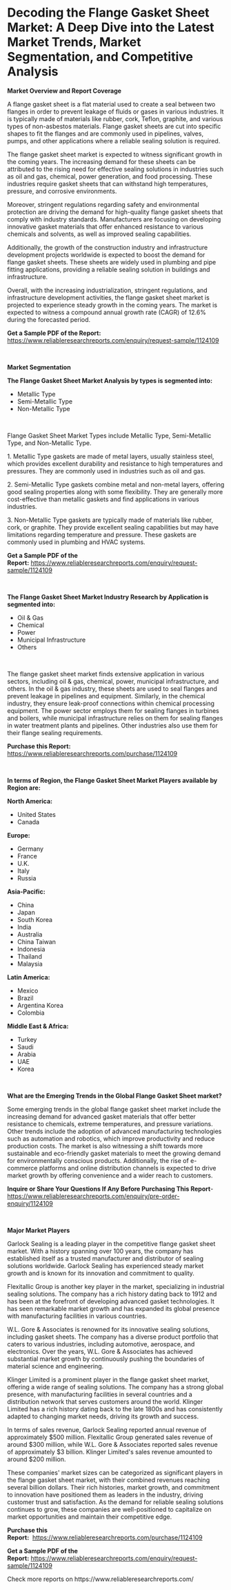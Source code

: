 <p><h1>Decoding the Flange Gasket Sheet Market: A Deep Dive into the Latest Market Trends, Market Segmentation, and Competitive Analysis</h1></p><p><strong>Market Overview and Report Coverage</strong></p>
<p><p>A flange gasket sheet is a flat material used to create a seal between two flanges in order to prevent leakage of fluids or gases in various industries. It is typically made of materials like rubber, cork, Teflon, graphite, and various types of non-asbestos materials. Flange gasket sheets are cut into specific shapes to fit the flanges and are commonly used in pipelines, valves, pumps, and other applications where a reliable sealing solution is required.</p><p>The flange gasket sheet market is expected to witness significant growth in the coming years. The increasing demand for these sheets can be attributed to the rising need for effective sealing solutions in industries such as oil and gas, chemical, power generation, and food processing. These industries require gasket sheets that can withstand high temperatures, pressure, and corrosive environments.</p><p>Moreover, stringent regulations regarding safety and environmental protection are driving the demand for high-quality flange gasket sheets that comply with industry standards. Manufacturers are focusing on developing innovative gasket materials that offer enhanced resistance to various chemicals and solvents, as well as improved sealing capabilities.</p><p>Additionally, the growth of the construction industry and infrastructure development projects worldwide is expected to boost the demand for flange gasket sheets. These sheets are widely used in plumbing and pipe fitting applications, providing a reliable sealing solution in buildings and infrastructure.</p><p>Overall, with the increasing industrialization, stringent regulations, and infrastructure development activities, the flange gasket sheet market is projected to experience steady growth in the coming years. The market is expected to witness a compound annual growth rate (CAGR) of 12.6% during the forecasted period.</p></p>
<p><strong>Get a Sample PDF of the Report:</strong> <a href="https://www.reliableresearchreports.com/enquiry/request-sample/1124109">https://www.reliableresearchreports.com/enquiry/request-sample/1124109</a></p>
<p>&nbsp;</p>
<p><strong>Market Segmentation</strong></p>
<p><strong>The Flange Gasket Sheet Market Analysis by types is segmented into:</strong></p>
<p><ul><li>Metallic Type</li><li>Semi-Metallic Type</li><li>Non-Metallic Type</li></ul></p>
<p>&nbsp;</p>
<p><p>Flange Gasket Sheet Market Types include Metallic Type, Semi-Metallic Type, and Non-Metallic Type. </p><p>1. Metallic Type gaskets are made of metal layers, usually stainless steel, which provides excellent durability and resistance to high temperatures and pressures. They are commonly used in industries such as oil and gas.</p><p>2. Semi-Metallic Type gaskets combine metal and non-metal layers, offering good sealing properties along with some flexibility. They are generally more cost-effective than metallic gaskets and find applications in various industries.</p><p>3. Non-Metallic Type gaskets are typically made of materials like rubber, cork, or graphite. They provide excellent sealing capabilities but may have limitations regarding temperature and pressure. These gaskets are commonly used in plumbing and HVAC systems.</p></p>
<p><strong>Get a Sample PDF of the Report:</strong>&nbsp;<a href="https://www.reliableresearchreports.com/enquiry/request-sample/1124109">https://www.reliableresearchreports.com/enquiry/request-sample/1124109</a></p>
<p>&nbsp;</p>
<p><strong>The Flange Gasket Sheet Market Industry Research by Application is segmented into:</strong></p>
<p><ul><li>Oil & Gas</li><li>Chemical</li><li>Power</li><li>Municipal Infrastructure</li><li>Others</li></ul></p>
<p>&nbsp;</p>
<p><p>The flange gasket sheet market finds extensive application in various sectors, including oil & gas, chemical, power, municipal infrastructure, and others. In the oil & gas industry, these sheets are used to seal flanges and prevent leakage in pipelines and equipment. Similarly, in the chemical industry, they ensure leak-proof connections within chemical processing equipment. The power sector employs them for sealing flanges in turbines and boilers, while municipal infrastructure relies on them for sealing flanges in water treatment plants and pipelines. Other industries also use them for their flange sealing requirements.</p></p>
<p><strong>Purchase this Report:</strong>&nbsp; <a href="https://www.reliableresearchreports.com/purchase/1124109">https://www.reliableresearchreports.com/purchase/1124109</a></p>
<p>&nbsp;</p>
<p><strong>In terms of Region, the Flange Gasket Sheet Market Players available by Region are:</strong></p>
<p>
    <p> <strong> North America: </strong>
        <ul>
            <li>United States</li>
            <li>Canada</li>
        </ul>
        </p> 
    <p> <strong> Europe: </strong>
        <ul>
            <li>Germany</li>
            <li>France</li>
            <li>U.K.</li>
            <li>Italy</li>
            <li>Russia</li>
        </ul>
        </p> 
    <p> <strong> Asia-Pacific: </strong>
        <ul>
            <li>China</li>
            <li>Japan</li>
            <li>South Korea</li>
            <li>India</li>
            <li>Australia</li>
            <li>China Taiwan</li>
            <li>Indonesia</li>
            <li>Thailand</li>
            <li>Malaysia</li>
        </ul>
        </p> 
    <p> <strong> Latin America: </strong>
        <ul>
            <li>Mexico</li>
            <li>Brazil</li>
            <li>Argentina Korea</li>
            <li>Colombia</li>
        </ul>
        </p> 
    <p> <strong> Middle East & Africa: </strong>
        <ul>
            <li>Turkey</li>
            <li>Saudi</li>
            <li>Arabia</li>
            <li>UAE</li>
            <li>Korea</li>
        </ul>
    </p>
    </p>
<p>&nbsp;</p>
<p><strong>What are the Emerging Trends in the Global Flange Gasket Sheet market?</strong></p>
<p><p>Some emerging trends in the global flange gasket sheet market include the increasing demand for advanced gasket materials that offer better resistance to chemicals, extreme temperatures, and pressure variations. Other trends include the adoption of advanced manufacturing technologies such as automation and robotics, which improve productivity and reduce production costs. The market is also witnessing a shift towards more sustainable and eco-friendly gasket materials to meet the growing demand for environmentally conscious products. Additionally, the rise of e-commerce platforms and online distribution channels is expected to drive market growth by offering convenience and a wider reach to customers.</p></p>
<p><strong>Inquire or Share Your Questions If Any Before Purchasing This Report</strong>- <a href="https://www.reliableresearchreports.com/enquiry/pre-order-enquiry/1124109">https://www.reliableresearchreports.com/enquiry/pre-order-enquiry/1124109</a></p>
<p>&nbsp;</p>
<p><strong>Major Market Players</strong></p>
<p><p>Garlock Sealing is a leading player in the competitive flange gasket sheet market. With a history spanning over 100 years, the company has established itself as a trusted manufacturer and distributor of sealing solutions worldwide. Garlock Sealing has experienced steady market growth and is known for its innovation and commitment to quality.</p><p>Flexitallic Group is another key player in the market, specializing in industrial sealing solutions. The company has a rich history dating back to 1912 and has been at the forefront of developing advanced gasket technologies. It has seen remarkable market growth and has expanded its global presence with manufacturing facilities in various countries.</p><p>W.L. Gore & Associates is renowned for its innovative sealing solutions, including gasket sheets. The company has a diverse product portfolio that caters to various industries, including automotive, aerospace, and electronics. Over the years, W.L. Gore & Associates has achieved substantial market growth by continuously pushing the boundaries of material science and engineering.</p><p>Klinger Limited is a prominent player in the flange gasket sheet market, offering a wide range of sealing solutions. The company has a strong global presence, with manufacturing facilities in several countries and a distribution network that serves customers around the world. Klinger Limited has a rich history dating back to the late 1800s and has consistently adapted to changing market needs, driving its growth and success.</p><p>In terms of sales revenue, Garlock Sealing reported annual revenue of approximately $500 million. Flexitallic Group generated sales revenue of around $300 million, while W.L. Gore & Associates reported sales revenue of approximately $3 billion. Klinger Limited's sales revenue amounted to around $200 million.</p><p>These companies' market sizes can be categorized as significant players in the flange gasket sheet market, with their combined revenues reaching several billion dollars. Their rich histories, market growth, and commitment to innovation have positioned them as leaders in the industry, driving customer trust and satisfaction. As the demand for reliable sealing solutions continues to grow, these companies are well-positioned to capitalize on market opportunities and maintain their competitive edge.</p></p>
<p><strong>Purchase this Report:</strong>&nbsp;&nbsp;<a href="https://www.reliableresearchreports.com/purchase/1124109">https://www.reliableresearchreports.com/purchase/1124109</a></p>
<p></p>
<p><strong>Get a Sample PDF of the Report:</strong>&nbsp;<a href="https://www.reliableresearchreports.com/enquiry/request-sample/1124109">https://www.reliableresearchreports.com/enquiry/request-sample/1124109</a></p>
<p>Check more reports on https://www.reliableresearchreports.com/</p>